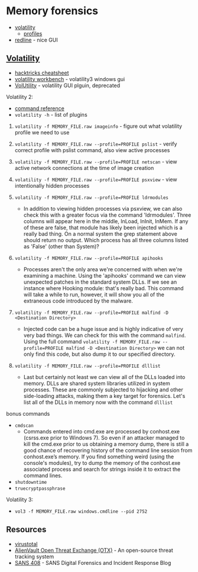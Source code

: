 # Memory forensics

- [volatility](https://www.volatilityfoundation.org/)
  - [profiles](https://github.com/volatilityfoundation/profiles)
- [redline](https://fireeye.market/apps/211364) - nice GUI

## [Volatility](https://www.volatilityfoundation.org/)

- [hacktricks cheatsheet](https://book.hacktricks.xyz/generic-methodologies-and-resources/basic-forensic-methodology/memory-dump-analysis/volatility-cheatsheet)
- [volatility workbench](https://www.osforensics.com/tools/volatility-workbench.html) - volatility3 windows gui
- [VolUtility](https://github.com/kevthehermit/VolUtility) - volatility GUI plguin, deprecated

Volatility 2:

- [command reference](https://github.com/volatilityfoundation/volatility/wiki/Command-Reference)
- `volatility -h` - list of plugins

1.  `volatility -f MEMORY_FILE.raw imageinfo` - figure out what volatility profile we need to use
2.  `volatility -f MEMORY_FILE.raw --profile=PROFILE pslist` - verify correct profile with pslist command, also view active processes
3.  `volatility -f MEMORY_FILE.raw --profile=PROFILE netscan` - view active network connections at the time of image creation
4.  `volatility -f MEMORY_FILE.raw --profile=PROFILE psxview` - view intentionally hidden processes
5.  `volatility -f MEMORY_FILE.raw --profile=PROFILE ldrmodules`

    - In addition to viewing hidden processes via psxview, we can also check this with a greater focus via the command 'ldrmodules'. Three columns will appear here in the middle, InLoad, InInit, InMem. If any of these are false, that module has likely been injected which is a really bad thing. On a normal system the grep statement above should return no output. Which process has all three columns listed as 'False' (other than System)?

6.  `volatility -f MEMORY_FILE.raw --profile=PROFILE apihooks`

    - Processes aren't the only area we're concerned with when we're examining a machine. Using the 'apihooks' command we can view unexpected patches in the standard system DLLs. If we see an instance where Hooking module: <unknown> that's really bad. This command will take a while to run, however, it will show you all of the extraneous code introduced by the malware.

7.  `volatility -f MEMORY_FILE.raw --profile=PROFILE malfind -D <Destination Directory>`

    - Injected code can be a huge issue and is highly indicative of very very bad things. We can check for this with the command `malfind`. Using the full command `volatility -f MEMORY_FILE.raw --profile=PROFILE malfind -D <Destination Directory>` we can not only find this code, but also dump it to our specified directory.

8.  `volatility -f MEMORY_FILE.raw --profile=PROFILE dlllist`
    - Last but certainly not least we can view all of the DLLs loaded into memory. DLLs are shared system libraries utilized in system processes. These are commonly subjected to hijacking and other side-loading attacks, making them a key target for forensics. Let's list all of the DLLs in memory now with the command `dlllist`

bonus commands

- `cmdscan`
  - Commands entered into cmd.exe are processed by conhost.exe (csrss.exe prior to Windows 7). So even if an attacker managed to kill the cmd.exe prior to us obtaining a memory dump, there is still a good chance of recovering history of the command line session from conhost.exe’s memory. If you find something weird (using the console's modules), try to dump the memory of the conhost.exe associated process and search for strings inside it to extract the command lines.
- `shutdowntime`
- `truecryptpassphrase`

Volatility 3:

- `vol3 -f MEMORY_FILE.raw windows.cmdline --pid 2752`

## Resources

- [virustotal](https://www.virustotal.com)
- [AlienVault Open Threat Exchange (OTX)](https://otx.alienvault.com/) - An open-source threat tracking system
- [SANS 408](https://www.sans.org/blog/for408-windows-forensic-analysis-has-been-renumbered-to-for500-windows-forensics-analysis/) - SANS Digital Forensics and Incident Response Blog

